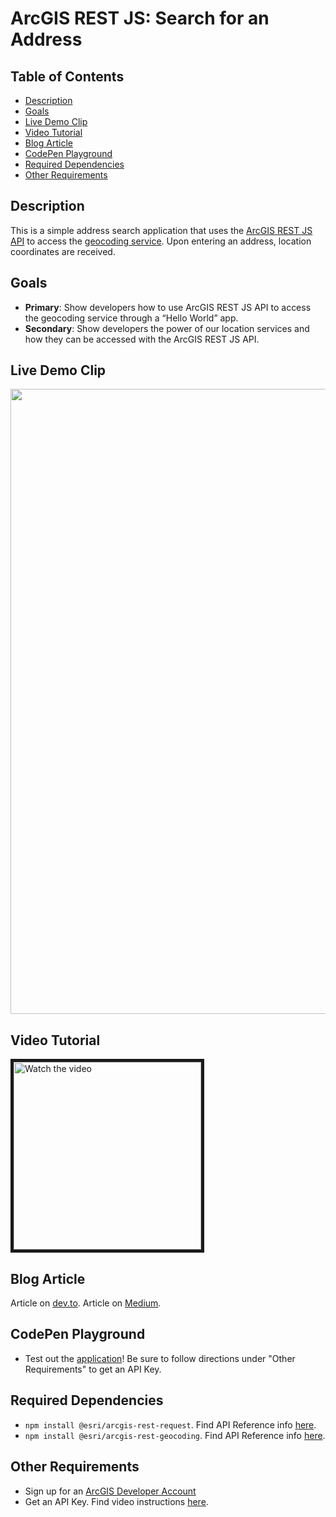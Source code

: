 # ArcGIS REST JS: Search for an Address

Table of Contents
---------------------

 * [Description](#description)
 * [Goals](#goals)
 * [Live Demo Clip](#clip)
 * [Video Tutorial](#video)
 * [Blog Article](#blog)
 * [CodePen Playground](#codepen)
 * [Required Dependencies](#dep)
 * [Other Requirements](#req)


## Description <a name="description"></a>

This is a simple address search application that uses the [ArcGIS REST JS API](https://developers.arcgis.com/arcgis-rest-js/api-reference/) to access the [geocoding service](https://developers.arcgis.com/documentation/mapping-apis-and-services/search/geocoding/). Upon entering an address, location coordinates are received.

## Goals <a name="goals"></a>

- **Primary**: Show developers how to use ArcGIS REST JS API to access the geocoding service through a “Hello World” app.
- **Secondary**: Show developers the power of our location services and how they can be accessed with the ArcGIS REST JS API.

## Live Demo Clip <a name="clip"></a>

<img src="https://user-images.githubusercontent.com/112517097/194944142-cb0d358c-03ea-4cee-b253-0b244fe2f94a.gif" width="1000" />

## Video Tutorial <a name="video"></a>

<a href="https://youtu.be/qJf0kkZoPqc" target="_blank">
 <img src="https://user-images.githubusercontent.com/112517097/194936343-26fdc6ab-37fa-4a88-baf4-efed09219159.jpg" alt="Watch the video" width="300" border="5" />
</a>

## Blog Article <a name="blog"></a>
Article on [dev.to](https://dev.to/c_yatteau/how-to-find-address-coordinates-using-nodejs-242f). Article on [Medium](https://t.co/3Nv0DFk4Pd).

## CodePen Playground <a name="codepen"></a>
- Test out the <a href="https://cyatteau.github.io/ArcGIS-REST-JS-search-address-codepen/">application</a>! Be sure to follow directions under "Other Requirements" to get an API Key.


## Required Dependencies <a name="dep"></a>

- `npm install @esri/arcgis-rest-request`. Find API Reference info [here](https://developers.arcgis.com/arcgis-rest-js/api-reference/arcgis-rest-request/).
- `npm install @esri/arcgis-rest-geocoding`. Find API Reference info [here](https://developers.arcgis.com/arcgis-rest-js/api-reference/arcgis-rest-geocoding/).

## Other Requirements <a name="req"></a>

- Sign up for an [ArcGIS Developer Account](https://developers.arcgis.com/sign-up/)
- Get an API Key. Find video instructions [here](https://www.youtube.com/watch?v=StVncn6DLzc.).
